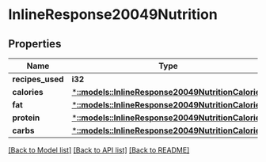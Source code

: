 # InlineResponse20049Nutrition

## Properties

Name | Type | Description | Notes
------------ | ------------- | ------------- | -------------
**recipes_used** | **i32** |  | 
**calories** | [***::models::InlineResponse20049NutritionCalories**](inline_response_200_49_nutrition_calories.md) |  | 
**fat** | [***::models::InlineResponse20049NutritionCalories**](inline_response_200_49_nutrition_calories.md) |  | 
**protein** | [***::models::InlineResponse20049NutritionCalories**](inline_response_200_49_nutrition_calories.md) |  | 
**carbs** | [***::models::InlineResponse20049NutritionCalories**](inline_response_200_49_nutrition_calories.md) |  | 

[[Back to Model list]](../README.md#documentation-for-models) [[Back to API list]](../README.md#documentation-for-api-endpoints) [[Back to README]](../README.md)


